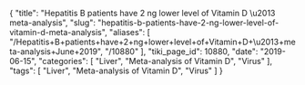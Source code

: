 {
    "title": "Hepatitis B patients have 2 ng lower level of Vitamin D \u2013 meta-analysis",
    "slug": "hepatitis-b-patients-have-2-ng-lower-level-of-vitamin-d-meta-analysis",
    "aliases": [
        "/Hepatitis+B+patients+have+2+ng+lower+level+of+Vitamin+D+\u2013+meta-analysis+June+2019",
        "/10880"
    ],
    "tiki_page_id": 10880,
    "date": "2019-06-15",
    "categories": [
        "Liver",
        "Meta-analysis of Vitamin D",
        "Virus"
    ],
    "tags": [
        "Liver",
        "Meta-analysis of Vitamin D",
        "Virus"
    ]
}